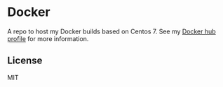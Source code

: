 # Docker

A repo to host my Docker builds based on Centos 7.
See my <a href="https://registry.hub.docker.com/repos/dmoraschi/">Docker hub profile</a> for more information.

## License

MIT